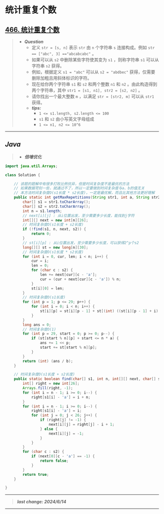 # 统计重复个数

## [466. 统计重复个数](https://leetcode.cn/problems/count-the-repetitions/)

> - ***Question***
>   - 定义 `str = [s, n]` 表示 `str` 由 `n` 个字符串 `s` 连接构成。例如 `str == ["abc", 3] =="abcabcabc"` 。
>   - 如果可以从 `s2` 中删除某些字符使其变为 `s1` ，则称字符串 `s1` 可以从字符串 `s2` 获得。
>   - 例如，根据定义 `s1 = "abc"` 可以从 `s2 = "abdbec"` 获得，仅需要删除加粗且用斜体标识的字符。
>   - 现在给你两个字符串 `s1` 和 `s2` 和两个整数 `n1` 和 `n2` 。由此构造得到两个字符串，其中 `str1 = [s1, n1], str2 = [s2, n2]` 。
>   - 请你找出一个最大整数 `m` ，以满足 `str = [str2, m]` 可以从 `str1` 获得。
>   - ***tips:***
>     - `1 <= s1.length, s2.length <= 100`
>     - `s1` 和 `s2` 由小写英文字母组成
>     - `1 <= n1, n2 <= 10^6`

---

## *Java*

> - ***倍增优化***

```java
import java.util.Arrays;

class Solution {

    // 该题的题解中有很多打败比例优异，但是时间复杂度不是最优的方法
    // 如果数据苛刻一些，就通过不了，所以一定要做到时间复杂度与a、b的值无关
    // 本方法时间复杂度O(s1长度 * s2长度)，一定是最优解，而且比其他方法更好理解
    public static int getMaxRepetitions(String str1, int a, String str2, int b) {
        char[] s1 = str1.toCharArray();
        char[] s2 = str2.toCharArray();
        int n = s1.length;
        // next[i][j] : 从i位置出发，至少需要多少长度，能找到j字符
        int[][] next = new int[n][26];
        // 时间复杂度O(s1长度 + s2长度)
        if (!find(s1, n, next, s2)) {
            return 0;
        }
        // st[i][p] : 从i位置出发，至少需要多少长度，可以获得2^p个s2
        long[][] st = new long[n][30];
        // 时间复杂度O(s1长度 * s2长度)
        for (int i = 0, cur, len; i < n; i++) {
            cur = i;
            len = 0;
            for (char c : s2) {
                len += next[cur][c - 'a'];
                cur = (cur + next[cur][c - 'a']) % n;
            }
            st[i][0] = len;
        }
        // 时间复杂度O(s1长度)
        for (int p = 1; p <= 29; p++) {
            for (int i = 0; i < n; i++) {
                st[i][p] = st[i][p - 1] + st[(int) ((st[i][p - 1] + i) % n)][p - 1];
            }
        }
        long ans = 0;
        // 时间复杂度O(1)
        for (int p = 29, start = 0; p >= 0; p--) {
            if (st[start % n][p] + start <= n * a) {
                ans += 1 << p;
                start += st[start % n][p];
            }
        }
        return (int) (ans / b);
    }

    // 时间复杂度O(s1长度 + s2长度)
    public static boolean find(char[] s1, int n, int[][] next, char[] s2) {
        int[] right = new int[26];
        Arrays.fill(right, -1);
        for (int i = n - 1; i >= 0; i--) {
            right[s1[i] - 'a'] = i + n;
        }
        for (int i = n - 1; i >= 0; i--) {
            right[s1[i] - 'a'] = i;
            for (int j = 0; j < 26; j++) {
                if (right[j] != -1) {
                    next[i][j] = right[j] - i + 1;
                } else {
                    next[i][j] = -1;
                }
            }
        }
        for (char c : s2) {
            if (next[0][c - 'a'] == -1) {
                return false;
            }
        }
        return true;
    }

}
```

---

> ***last change: 2024/6/14***

---
